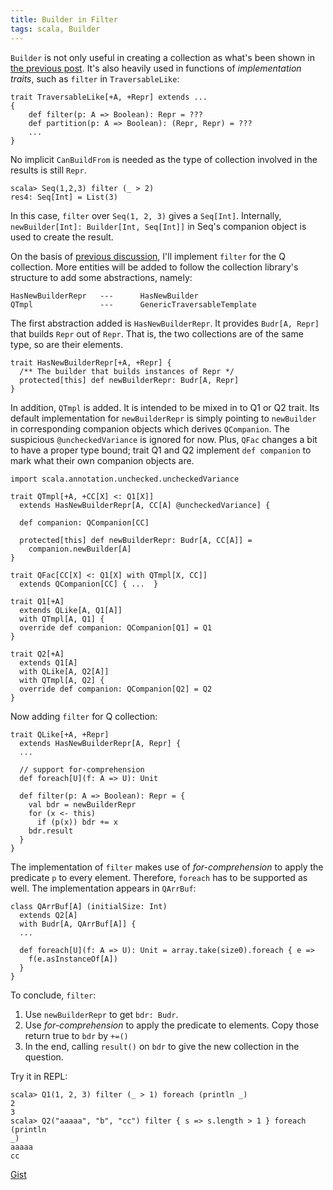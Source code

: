```yaml
---
title: Builder in Filter
tags: scala, Builder
---
```


`Builder` is not only useful in creating a collection as what's been shown in
[the previous post](./2013-05-12-builder-basics.html). It's also heavily used
in functions of _implementation traits_, such as `filter` in `TraversableLike`: 

    trait TraversableLike[+A, +Repr] extends ...
    {
        def filter(p: A => Boolean): Repr = ???
        def partition(p: A => Boolean): (Repr, Repr) = ???
        ...
    }

No implicit `CanBuildFrom` is needed as the type of collection involved in the
results is still `Repr`. 

    scala> Seq(1,2,3) filter (_ > 2)
    res4: Seq[Int] = List(3)

In this case, `filter` over `Seq(1, 2, 3)` gives a `Seq[Int]`. Internally, 
`newBuilder[Int]: Builder[Int, Seq[Int]]` in Seq's companion object is used 
to create the result.

On the basis of [previous discussion](./2013-05-12-builder-basics.html), 
I'll implement `filter` for the Q collection.
More entities will be added to follow the collection library's structure to add 
some abstractions, namely:

    HasNewBuilderRepr   ---      HasNewBuilder
    QTmpl               ---      GenericTraversableTemplate


The first abstraction added is `HasNewBuilderRepr`. It provides `Budr[A, Repr]` that
builds `Repr` out of `Repr`. That is, the two collections are of the same type,
so are their elements.


    trait HasNewBuilderRepr[+A, +Repr] {
      /** The builder that builds instances of Repr */
      protected[this] def newBuilderRepr: Budr[A, Repr]
    }


In addition, `QTmpl` is added. It is intended to be mixed in to Q1 or Q2 
trait. Its default implementation for `newBuilderRepr` is simply pointing to 
`newBuilder` in corresponding companion objects which derives `QCompanion`. The suspicious 
`@uncheckedVariance` is ignored for now. Plus, `QFac` changes a bit to have
a proper type bound; trait Q1 and Q2 implement `def companion` to mark what 
their own companion objects are.


    import scala.annotation.unchecked.uncheckedVariance

    trait QTmpl[+A, +CC[X] <: Q1[X]] 
      extends HasNewBuilderRepr[A, CC[A] @uncheckedVariance] {

      def companion: QCompanion[CC]

      protected[this] def newBuilderRepr: Budr[A, CC[A]] =
        companion.newBuilder[A]
    }

    trait QFac[CC[X] <: Q1[X] with QTmpl[X, CC]]
      extends QCompanion[CC] { ...  }

    trait Q1[+A]
      extends QLike[A, Q1[A]]
      with QTmpl[A, Q1] {
      override def companion: QCompanion[Q1] = Q1
    }

    trait Q2[+A]
      extends Q1[A]
      with QLike[A, Q2[A]]
      with QTmpl[A, Q2] {
      override def companion: QCompanion[Q2] = Q2
    }



Now adding `filter` for Q collection:

    trait QLike[+A, +Repr]
      extends HasNewBuilderRepr[A, Repr] {
      ...

      // support for-comprehension
      def foreach[U](f: A => U): Unit

      def filter(p: A => Boolean): Repr = {
        val bdr = newBuilderRepr
        for (x <- this)
          if (p(x)) bdr += x
        bdr.result
      }
    }

The implementation of `filter` makes use of _for-comprehension_ to apply
the predicate `p` to every element. Therefore, `foreach` has to be supported as
well. The implementation appears in `QArrBuf`:

    class QArrBuf[A] (initialSize: Int)
      extends Q2[A]
      with Budr[A, QArrBuf[A]] {
      ...

      def foreach[U](f: A => U): Unit = array.take(size0).foreach { e =>
        f(e.asInstanceOf[A])
      }
    }

To conclude, `filter`:

1. Use `newBuilderRepr` to get `bdr: Budr`. 
2. Use _for-comprehension_ to apply the predicate to elements. Copy those
   return true to `bdr` by `+=()`
3. In the end, calling `result()` on `bdr` to give the new collection in
   the question. 

Try it in REPL:

    scala> Q1(1, 2, 3) filter (_ > 1) foreach (println _)
    2
    3
    scala> Q2("aaaaa", "b", "cc") filter { s => s.length > 1 } foreach (println
    _)
    aaaaa
    cc




[Gist](https://gist.github.com/cfchou/5715447)









